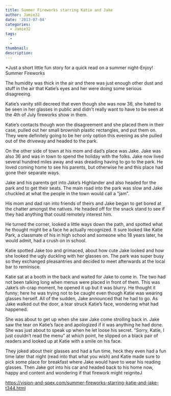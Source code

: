 ```yaml
---
title: Summer Fireworks starring Katie and Jake
author: Jamie32
date: '2013-07-04'
categories:
  - Jamie32
tags:
  - 
  - 
thumbnail: 
description: 
---
```


*Just a short little fun story for a quick read on a summer night-Enjoy!
Summer Fireworks

The humidity was thick in the air and there was just enough other dust and stuff in the air that Katie’s eyes and her were doing some serious disagreeing.

Katie’s vanity still decreed that even though she was now 36, she hated to be seen in her glasses in public and didn’t really want to have to be seen at the 4th of July fireworks show in them.

Katie’s contacts though won the disagreement and she placed them in their case, pulled out her small brownish plastic rectangles, and put them on. They were definitely going to be her only option this evening as she pulled out of the driveway and headed to the park.

On the other side of town at his mom and dad’s place was Jake. Jake was also 36 and was in town to spend the holiday with the folks. Jake now lived several hundred miles away and was dreading having to go to the park. He loved coming home to see his parents, but otherwise he and this place had gone their separate ways.

Jake and his parents got into Jake’s Highlander and also headed for the park and to get their seats. The main road into the park was slow and Jake chuckled at what the people in the town would call a “jam”. 

His mom and dad ran into friends of theirs and Jake began to get bored at the chatter amongst the natives. He headed off for the snack stand to see if they had anything that could remotely interest him.

He turned the corner, looked a little ways down the path, and spotted what he thought might be a face he actually recognized. 
It sure looked like Katie Park, a classmate of his in high school and someone who 18 years later, he would admit, had a crush on in school.

Katie spotted Jake too and grimaced, about how cute Jake looked and how she looked the ugly duckling with her glasses on. The park was super busy so they exchanged pleasantries and decided to meet afterwards at the local bar to reminisce.

Katie sat at a booth in the back and waited for Jake to come in. The two had not been talking long when menus were placed in front of them. This was Jake’s oh-crap moment, he opened it up but it was blurry. He thought it funny; here he was trying not to be caught even though Katie was wearing glasses herself. All of the sudden, Jake announced that he had to go. As Jake walked out the door, a tear struck Katie’s face, wondering what had happened.

She was about to get up when she saw Jake come strolling back in. Jake saw the tear on Katie’s face and apologized if it was anything he had done. She was just about to speak up when he let loose his secret. “Sorry, Katie, I just couldn’t read the menu” at which point, he slipped on a black pair of readers and looked up at Katie with a smile on his face.

They joked about their glasses and had a fun time, heck they even had a fun time later that night (read into that what you wish) and Katie made sure to pick some place for breakfast where Jake would have to wear his reading glasses. Then Jake got into his car and headed back to his home now, happy and content and wondering if that firework might reigniteJ

https://vision-and-spex.com/summer-fireworks-starring-katie-and-jake-t344.html
